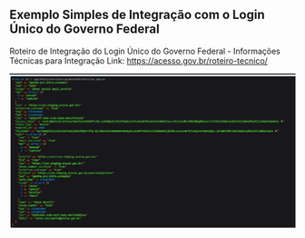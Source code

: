 ## Exemplo Simples de Integração com o Login Único do Governo Federal

Roteiro de Integração do Login Único do Governo Federal - Informações Técnicas para Integração
Link: https://acesso.gov.br/roteiro-tecnico/

![img.png](img.png)
